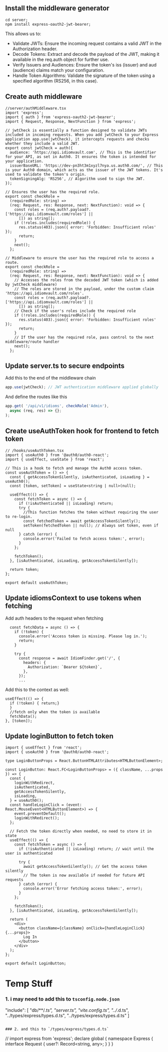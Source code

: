 ## Install the middleware generator

```
cd server;
npm install express-oauth2-jwt-bearer;
```

This allows us to:

- Validate JWTs: Ensure the incoming request contains a valid JWT in the Authorization header.
- Decode Tokens: Extract and decode the payload of the JWT, making it available in the req.auth object for further use.
- Verify Issuers and Audiences: Ensure the token's iss (issuer) and aud (audience) claims match your configuration.
- Handle Token Algorithms: Validate the signature of the token using a specified algorithm (RS256, in this case).

## Create auth middleware

```tsx
//server/authMiddleware.tsx
import 'express';
import { auth } from 'express-oauth2-jwt-bearer';
import { Request, Response, NextFunction } from 'express';

// jwtCheck is essentially a function designed to validate JWTs included in incoming requests. When you add jwtCheck to your Express application app.use(jwtCheck), it intercepts requests and checks whether they include a valid JWT.
export const jwtCheck = auth({
  audience: 'https://api.idiomvault.com', // This is the identifier for your API, as set in Auth0. It ensures the token is intended for your application.
  issuerBaseURL: 'https://dev-pn3ht3m1xyzl7nya.us.auth0.com/', // This is your Auth0 domain, which acts as the issuer of the JWT tokens. It's used to validate the token's origin.
  tokenSigningAlg: 'RS256', // Algorithm used to sign the JWT.
});

// Ensures the user has the required role.
export const checkRole =
  (requiredRole: string) =>
  (req: Request, res: Response, next: NextFunction): void => {
    const roles = (req.auth?.payload?.['https://api.idiomvault.com/roles'] ||
      []) as string[];
    if (!roles.includes(requiredRole)) {
      res.status(403).json({ error: 'Forbidden: Insufficient roles' });
      return;
    }
    next();
  };

// Middleware to ensure the user has the required role to access a route.
export const checkRole =
  (requiredRole: string) =>
  (req: Request, res: Response, next: NextFunction): void => {
    // Accesses the roles from the decoded JWT token (which is added by jwtCheck middleware)
    // The roles are stored in the payload, under the custom claim 'https://api.idiomvault.com/roles'.
    const roles = (req.auth?.payload?.['https://api.idiomvault.com/roles'] ||
      []) as string[];
    // Check if the user's roles include the required role
    if (!roles.includes(requiredRole)) {
      res.status(403).json({ error: 'Forbidden: Insufficient roles' });
      return;
    }
    // If the user has the required role, pass control to the next middleware/route handler
    next();
  };
```

## Update server.ts to secure endpoints

Add this to the end of the middleware chain

```js
app.use(jwtCheck); // JWT authentication middleware applied globally
```

And define the routes like this

```js
app.get( '/api/v1/idioms', checkRole('Admin'),
  async (req, res) => {};
);

```

## Create useAuthToken hook for frontend to fetch token

```tsx
// /hooks/useAuthToken.tsx
import { useAuth0 } from '@auth0/auth0-react';
import { useEffect, useState } from 'react';

// This is a hook to fetch and manage the Auth0 access token.
const useAuthToken = () => {
  const { getAccessTokenSilently, isAuthenticated, isLoading } = useAuth0();
  const [token, setToken] = useState<string | null>(null);

  useEffect(() => {
    const fetchToken = async () => {
      if (!isAuthenticated || isLoading) return;
      try {
        //This function fetches the token without requiring the user to re-login.
        const fetchedToken = await getAccessTokenSilently();
        setToken(fetchedToken || null); // Always set token, even if null
      } catch (error) {
        console.error('Failed to fetch access token:', error);
      }
    };

    fetchToken();
  }, [isAuthenticated, isLoading, getAccessTokenSilently]);

  return token;
};

export default useAuthToken;
```

## Update idiomsContext to use tokens when fetching

Add auth headers to the request when fetching

```tsx
  const fetchData = async () => {
    if (!token) {
      console.error('Access token is missing. Please log in.');
      return;
    }

    try {
      const response = await IdiomFinder.get('/', {
        headers: {
          Authorization: `Bearer ${token}`,
        },
      });
      ...
```

Add this to the context as well:

```tsx
useEffect(() => {
  if (!token) { return;}
  }
  //fetch only when the token is available
  fetchData();
}, [token]);
```

## Update loginButton to fetch token

```tsx
import { useEffect } from 'react';
import { useAuth0 } from '@auth0/auth0-react';

type LoginButtonProps = React.ButtonHTMLAttributes<HTMLButtonElement>;

const LoginButton: React.FC<LoginButtonProps> = ({ className, ...props }) => {
  const {
    loginWithRedirect,
    isAuthenticated,
    getAccessTokenSilently,
    isLoading,
  } = useAuth0();
  const handleLoginClick = (event: React.MouseEvent<HTMLButtonElement>) => {
    event.preventDefault();
    loginWithRedirect();
  };

  // Fetch the token directly when needed, no need to store it in state
  useEffect(() => {
    const fetchToken = async () => {
      if (!isAuthenticated || isLoading) return; // wait until the user is authenticated

      try {
        await getAccessTokenSilently(); // Get the access token silently
        // The token is now available if needed for future API requests
      } catch (error) {
        console.error('Error fetching access token:', error);
      }
    };

    fetchToken();
  }, [isAuthenticated, isLoading, getAccessTokenSilently]);

  return (
    <div>
      <button className={className} onClick={handleLoginClick} {...props}>
        Log In
      </button>
    </div>
  );
};

export default LoginButton;
```

# Temp Stuff

### 1. i may need to add this to `tsconfig.node.json`

"include": [
"db/**/*.ts",
"server.ts",
"vite.config.ts",
"../*.d.ts",
"../types/express/types.d.ts",
"../types/express/types.d.ts"
]

```

### 2. and this to `/types/express/types.d.ts`

```

// import express from 'express';
declare global {
namespace Express {
interface Request {
user?: Record<string, any>;
}
}
}

```

```
